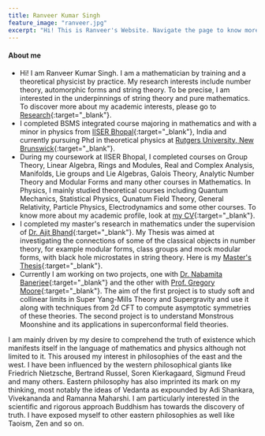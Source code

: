 ```yaml
---
title: Ranveer Kumar Singh
feature_image: "ranveer.jpg"
excerpt: "Hi! This is Ranveer's Website. Navigate the page to know more about me."
---
```

#### About me  

* Hi! I am Ranveer Kumar Singh. I am a mathematician by training and a theoretical physicist by practice. My research interests include number theory, automorphic forms and string theory. To be precise, I am interested in the underpinnings of string theory and pure mathematics. To discover more about my academic interests, please go to [Research](https://ranveer14.github.io/research/){:target="_blank"}.   
* I completed BSMS integrated course majoring in mathematics and with a minor in physics from [IISER Bhopal](https://www.iiserb.ac.in){:target="_blank"}, India and currently pursuing Phd in theoretical physics at [Rutgers University, New Brunswick](https://newbrunswick.rutgers.edu/){:target="_blank"}. 
* During my coursework at IISER Bhopal, I completed courses on Group Theory, Linear Algebra, Rings and Modules, Real and Complex Analysis, Manifolds, Lie groups and Lie Algebras, Galois Theory, Analytic Number Theory and Modular Forms and many other courses in Mathematics. In Physics, I mainly studied theoretical courses including Quantum Mechanics, Statistical Physics, Qunatum Field Theory, General Relativity, Particle Physics, Electrodynamics and some other courses. To know more about my academic profile, look at [my CV](Ranveer_CV.pdf){:target="_blank"}.   
* I completed my master's research in mathematics under the supervision of [Dr. Ajit Bhand](https://home.iiserb.ac.in/~abhand/){:target="_blank"}. My Thesis was aimed at investigating the connections of some of the classical objects in number theory, for example modular forms, class groups and mock modular forms, with black hole microstates in  string theory. Here is my [Master's Thesis](MS_Thesis.pdf){:target="_blank"}.  
* Currently I am working on two projects, one with [Dr. Nabamita Banerjee](http://www.iiserpune.ac.in/~nabamita/){:target="_blank"} and the other with [Prof. Gregory Moore](http://www.physics.rutgers.edu/~gmoore/){:target="_blank"}. The aim of the first project is to study soft and collinear limits in Super Yang-Mills Theory and Supergravity and use it along with techniques from 2d CFT to compute asymptotic symmetries of these theories. The second project is to understand Monstrous Moonshine and its applications in superconformal field theories.  
 
I am mainly driven by my desire to comprehend the truth of existence which manifests itself in the language of mathematics and physics although not limited to it. This aroused my interest in philosophies of the east and the west. I have been influenced by the western philosophical giants like Friedrich Nietzsche, Bertrand Russel, Soren Kierkagaard, Sigmund Freud and many others. Eastern philosophy has also imprinted its mark on my thinking, most notably the ideas of Vedanta as expounded by Adi Shankara, Vivekananda and Ramanna Maharshi. I am particularly interested in the scientific and rigorous approach Buddhism has towards the discovery of truth. I have exposed myself to other eastern philosophies as well like Taoism, Zen and so on. 



